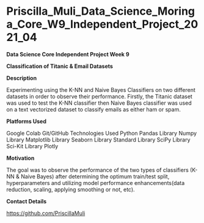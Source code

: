 # Priscilla_Muli_Data_Science_Moringa_Core_W9_Independent_Project_2021_04

**Data Science Core Independent Project Week 9**

**Classification of Titanic & Email Datasets**

**Description**


Experimenting using the K-NN and Naive Bayes Classifiers on two different datasets in order to observe their performance. Firstly, the Titanic dataset was used to test the K-NN classifier then Naive Bayes classifier was used on a text vectorized dataset to classify emails as either ham or spam.

**Platforms Used**

Google Colab
Git/GitHub
Technologies Used
Python
Pandas Library
Numpy Library
Matplotlib Library
Seaborn Library
Standard Library
SciPy Library
Sci-Kit Library
Plotly

**Motivation**

The goal was to observe the performance of the two types of classifiers (K-NN & Naive Bayes) after determining the optimum train/test split, hyperparameters and utilizing model performance enhancements(data reduction, scaling, applying smoothing or not, etc).

**Contact Details**

https://github.com/PriscillaMuli
